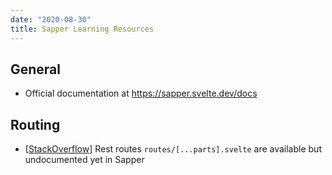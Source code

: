 ```yaml
---
date: "2020-08-30"
title: Sapper Learning Resources
---
```


## General

- Official documentation at <https://sapper.svelte.dev/docs>

## Routing

- [[StackOverflow](https://stackoverflow.com/questions/56403072/how-do-you-create-routes-with-optional-parameters-in-sapper)] Rest routes `routes/[...parts].svelte` are available but undocumented yet in Sapper
